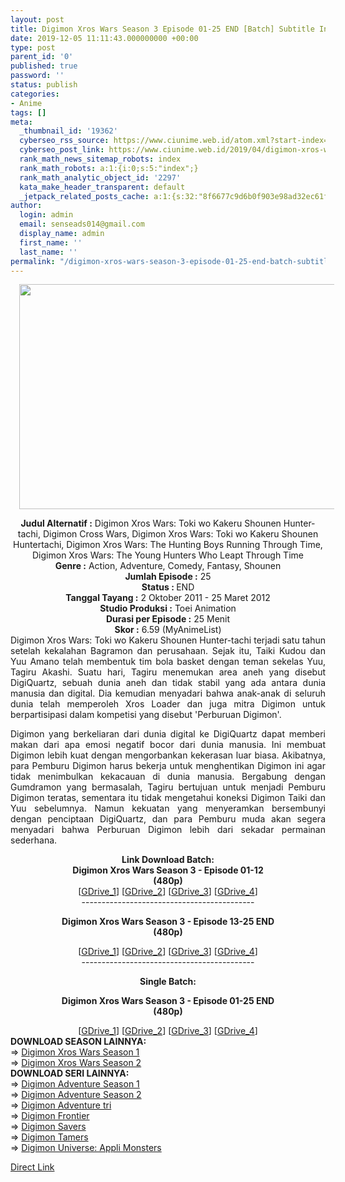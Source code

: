 ```yaml
---
layout: post
title: Digimon Xros Wars Season 3 Episode 01-25 END [Batch] Subtitle Indonesia
date: 2019-12-05 11:11:43.000000000 +00:00
type: post
parent_id: '0'
published: true
password: ''
status: publish
categories:
- Anime
tags: []
meta:
  _thumbnail_id: '19362'
  cyberseo_rss_source: https://www.ciunime.web.id/atom.xml?start-index=2251&max-results=150
  cyberseo_post_link: https://www.ciunime.web.id/2019/04/digimon-xros-wars-season-3-episode-01.html
  rank_math_news_sitemap_robots: index
  rank_math_robots: a:1:{i:0;s:5:"index";}
  rank_math_analytic_object_id: '2297'
  kata_make_header_transparent: default
  _jetpack_related_posts_cache: a:1:{s:32:"8f6677c9d6b0f903e98ad32ec61f8deb";a:2:{s:7:"expires";i:1663117159;s:7:"payload";a:0:{}}}
author:
  login: admin
  email: senseads014@gmail.com
  display_name: admin
  first_name: ''
  last_name: ''
permalink: "/digimon-xros-wars-season-3-episode-01-25-end-batch-subtitle-indonesia/"
---
```

<div class="separator" style="clear: both; text-align: center;"><a href="https://1.bp.blogspot.com/-QID1wK5ySdI/XK76GUnIT4I/AAAAAAAAOxo/8HwBNezKK0YxpRVCpyLYsX5TmPVVehkJACPcBGAYYCw/s1600/Digimon%2BXros%2BWars%2B-%2BToki%2Bwo%2BKakeru%2BShounen%2BHunter-tachi.jpg" imageanchor="1" style="margin-left: 1em; margin-right: 1em;"><img border="0" data-original-height="720" data-original-width="1280" height="360" src="{{ site.baseurl }}/assets/2019/12/Digimon%2BXros%2BWars%2B-%2BToki%2Bwo%2BKakeru%2BShounen%2BHunter-tachi.jpg" width="640" /></a></div>
<p>
<div style="text-align: center;"><b>Judul</b><b><b> Alternatif</b> :</b> Digimon Xros Wars: Toki wo Kakeru Shounen Hunter-tachi, Digimon Cross Wars, Digimon Xros Wars: Toki wo Kakeru Shounen Huntertachi, Digimon Xros Wars: The Hunting Boys Running Through Time, Digimon Xros Wars: The Young Hunters Who Leapt Through Time</div>
<div style="text-align: center;"><b><b>Genre :</b></b> Action, Adventure, Comedy, Fantasy, Shounen</div>
<div style="text-align: center;"><b>Jumlah Episode :</b> 25<br /><b>Status :&nbsp;</b>END<br /><b>Tanggal Tayang :</b> 2 Oktober 2011 - 25 Maret 2012<br /><b>Studio Produksi :</b> Toei Animation<br /><b>Durasi per Episode :</b> 25 Menit</div>
<div style="text-align: center;"><b>Skor :</b> 6.59 (MyAnimeList)</div>
<div style="text-align: center;"></div>
<div style="text-align: justify;">Digimon Xros Wars: Toki wo Kakeru Shounen Hunter-tachi terjadi satu tahun setelah kekalahan Bagramon dan perusahaan. Sejak itu, Taiki Kudou dan Yuu Amano telah membentuk tim bola basket dengan teman sekelas Yuu, Tagiru Akashi. Suatu hari, Tagiru menemukan area aneh yang disebut DigiQuartz, sebuah dunia aneh dan tidak stabil yang ada antara dunia manusia dan digital. Dia kemudian menyadari bahwa anak-anak di seluruh dunia telah memperoleh Xros Loader dan juga mitra Digimon untuk berpartisipasi dalam kompetisi yang disebut 'Perburuan Digimon'.</p>
<p>Digimon yang berkeliaran dari dunia digital ke DigiQuartz dapat memberi makan dari apa emosi negatif bocor dari dunia manusia. Ini membuat Digimon lebih kuat dengan mengorbankan kekerasan luar biasa. Akibatnya, para Pemburu Digimon harus bekerja untuk menghentikan Digimon ini agar tidak menimbulkan kekacauan di dunia manusia. Bergabung dengan Gumdramon yang bermasalah, Tagiru bertujuan untuk menjadi Pemburu Digimon teratas, sementara itu tidak mengetahui koneksi Digimon Taiki dan Yuu sebelumnya. Namun kekuatan yang menyeramkan bersembunyi dengan penciptaan DigiQuartz, dan para Pemburu muda akan segera menyadari bahwa Perburuan Digimon lebih dari sekadar permainan sederhana.</p></div>
<div style="text-align: justify;"></div>
<div style="text-align: justify;"></div>
<div style="text-align: center;"><b>Link Download Batch:</b></div>
<div style="text-align: center;">
<div style="text-align: center;"><b>Digimon Xros Wars Season 3 - Episode 01-12</b><br /><b>(</b><b>480p</b><b>)</b></div>
<div style="text-align: center;">
<div style="text-align: center;">[<a href="https://drive.google.com/uc?id=1_0xYCEoOGJmWqwUBJxQTgowUltvJWnpz" target="_blank" rel="noopener">GDrive_1</a>] [<a href="https://drive.google.com/uc?id=1BfK3BBACWcmVby1ZU2gpedakeJsPUTa9" target="_blank" rel="noopener">GDrive_2</a>] [<a href="https://drive.google.com/uc?export=download&amp;id=1rSfhdw-biUrCbQyUWFFe4b6T8eiuDDpZ" target="_blank" rel="noopener">GDrive_3</a>] [<a href="https://drive.google.com/uc?export=download&amp;id=1LKZmNzihq4IM8LoiWOm0GU_uHE7Fq6HS" target="_blank" rel="noopener">GDrive_4</a>]</div>
<div style="text-align: center;">
<div style="text-align: center;">-------------------------------------------</p>
</div>
</div>
</div>
<p><b>Digimon Xros Wars Season 3 - Episode 13-25 END</b><br /><b>(</b><b>480p</b><b>)</b>
<div style="text-align: center;">
<div style="text-align: center;">[<a href="https://drive.google.com/uc?id=156OyD34Mg_tOYzXxH4GdejxJO0dAz62B" target="_blank" rel="noopener">GDrive_1</a>] [<a href="https://drive.google.com/uc?id=1oG78Q9eNeIv5LEYwab2Pqtic65xjwt0U" target="_blank" rel="noopener">GDrive_2</a>] [<a href="https://drive.google.com/uc?export=download&amp;id=1-ALiJToa2XAX-TLKuyJ1mhr70Kq5aAlg" target="_blank" rel="noopener">GDrive_3</a>] [<a href="https://drive.google.com/uc?export=download&amp;id=1gJpMj3TYnwUCt9GDkqj1P1Q-EybL_ppP" target="_blank" rel="noopener">GDrive_4</a>]</div>
<div style="text-align: center;">
<div style="text-align: center;">-------------------------------------------</p>
<p><b>Single Batch:</b></p>
<p><b>Digimon Xros Wars Season 3 - Episode 01-25 END</b><br /><b>(480p)</b></div>
<div style="text-align: center;">[<a href="https://drive.google.com/uc?id=1LqWs4v8QStVcT3tVjvbqh4YAzenU7wcM" target="_blank" rel="noopener">GDrive_1</a>] [<a href="https://drive.google.com/uc?id=1t5HjrAUJnhUnOAn9Pa3bzdEAmhgK5kDD" target="_blank" rel="noopener">GDrive_2</a>] [<a href="https://drive.google.com/uc?id=1rAj1lVkjohlTUSSiJHo3_2GB2AOePQYT" target="_blank" rel="noopener">GDrive_3</a>]&nbsp;[<a href="https://drive.google.com/uc?export=download&amp;id=1inxEjtBR5dBkbn8biQg2IT4auq8DJuxU" target="_blank" rel="noopener">GDrive_4</a>]
<div style="text-align: left;">
<div style="text-align: left;"></div>
<div style="text-align: left;"><b>DOWNLOAD SEASON LAINNYA:</b></div>
<div style="text-align: left;">=&gt;&nbsp;<a href="https://www.ciunime.web.id/2019/04/digimon-xros-wars-season-1-episode-01.html" target="_blank" rel="noopener">Digimon Xros Wars Season 1</a></div>
<div style="text-align: left;">=&gt;&nbsp;<a href="https://www.ciunime.web.id/2019/04/digimon-xros-wars-season-2-episode-01.html" target="_blank" rel="noopener">Digimon Xros Wars Season 2</a></div>
<div style="text-align: left;">
<div style="text-align: left;"><b>DOWNLOAD SERI LAINNYA:</b></div>
<div style="text-align: left;">=&gt;&nbsp;<a href="https://www.ciunime.web.id/2019/04/digimon-adventure-season-1-episode-01.html" target="_blank" rel="noopener">Digimon Adventure Season 1</a><br />=&gt;&nbsp;<a href="https://www.ciunime.web.id/2019/04/digimon-adventure-season-2-episode-01.html" target="_blank" rel="noopener">Digimon Adventure Season 2</a></div>
<div style="text-align: left;">=&gt;&nbsp;<a href="https://www.ciunime.web.id/2019/08/digimon-adventure-tri-episode-01-26-end.html" target="_blank" rel="noopener">Digimon Adventure tri</a></div>
<div style="text-align: left;">=&gt;&nbsp;<a href="https://www.ciunime.web.id/2019/04/digimon-frontier-episode-01-50-end.html" target="_blank" rel="noopener">Digimon Frontier</a><br />=&gt;&nbsp;<a href="https://www.ciunime.web.id/2019/04/digimon-savers-episode-01-48-end-batch.html" target="_blank" rel="noopener">Digimon Savers</a><br />=&gt;&nbsp;<a href="https://www.ciunime.web.id/2019/04/digimon-tamers-episode-01-51-end-batch.html" target="_blank" rel="noopener">Digimon Tamers</a><br />=&gt;&nbsp;<a href="https://www.ciunime.web.id/2019/04/digimon-universe-appli-monsters-episode.html" target="_blank" rel="noopener">Digimon Universe: Appli Monsters</a></p>
</div>
</div>
</div>
</div>
</div>
</div>
</div>
<link rel="stylesheet" href="https://cdnjs.cloudflare.com/ajax/libs/font-awesome/4.7.0/css/font-awesome.min.css" />
<div class="divbtn"> <a href="https://handymansurrender.com/fihup8buzv?key=94550f7ce39444073321dde3b8782f97" class="btn"><i class="fa fa-download"></i> Direct Link</a> </div>
